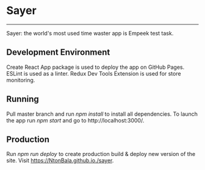 # Sayer
_____

Sayer: the world's most used time waster app is Empeek test task.

## Development Environment

Create React App package is used to deploy the app on GitHub Pages.
ESLint is used as a linter.
Redux Dev Tools Extension is used for store monitoring.

## Running

Pull master branch and run *npm install* to install all dependencies.
To launch the app run *npm start* and go to http://localhost:3000/.

## Production

Run *npm run deploy* to create production build & deploy new version of the site.
Visit https://NtonBala.github.io./sayer.
